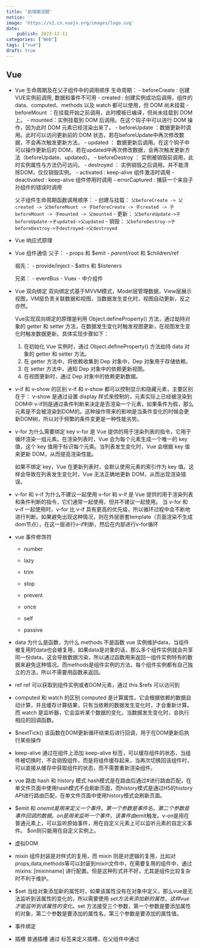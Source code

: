 ```yaml
---
title: '前端面试题'
notice: ''
image: 'https://v2.cn.vuejs.org/images/logo.svg'
date:
    publish: 2023-12-11
categories: ["Web"]
tags: ["vue"]
draft: true
---
```


## Vue
- Vue 生命周期及在父子组件中的调用顺序
    生命周期：
        - beforeCreate : 创建VUE实例前调用, 数据和事件不可用
        - created : 创建实例成功后调用，组件的 data、computed、methods 以及 watch 都可以使用，但 DOM 尚未挂载
        - beforeMount ：在挂载开始之前调用，此时模板已编译，但尚未挂载到 DOM 上。
        - mounted：实例挂载到 DOM 后调用。在这个钩子中可以进行 DOM 操作，因为此时 DOM 元素已经渲染出来了。
        - beforeUpdate ：数据更新时调用。此时可以访问更新前的 DOM 状态，若在beforeUpdate中再次修改数据，不会再次触发更新方法。
        - updated ： 数据更新后调用。在这个钩子中可以操作更新后的 DOM，若在updated中再次修改数据，会再次触发更新方法（beforeUpdate、updated）。
        - beforeDestroy ： 实例被销毁前调用，此时实例属性与方法仍可访问。
        - destroyed ： 实例销毁之后调用。并不能清除DOM，仅仅销毁实例。
        - activated : keep-alive 组件激活时调用
        - deactivated : keep-alive 组件停用时调用
        - errorCaptured : 捕获一个来自子孙组件的错误时调用

    父子组件生命周期函数调用顺序：
        - 创建与挂载：
            `父beforeCreate -> 父created -> 父beforeMount -> 子beforeCreate -> 子created -> 子beforeMount -> 子mounted -> 父mounted`
        - 更新：
            `父beforeUpdate->子beforeUpdate->子updated->父updated`
        - 销毁：
            `父beforeDestroy->子beforeDestroy->子destroyed->父destroyed`



- Vue 响应式原理

- Vue 组件通信
    父子：
        - props 和 $emit
        - $parent/$root 和 $children/ref
    
    祖先：
        - provide/inject
        - $attrs 和 $listeners

    兄弟：
        - eventBus
        - Vuex
        - 中介组件
        
- Vue 双向绑定
    双向绑定式基于MVVM模式，Model层管理数据，View层展示视图，VM层负责关联数据和视图，当数据发生变化时，视图自动更新，反之亦然。

    Vue实现双向绑定的原理是利用 Object.defineProperty() 方法，通过劫持对象的 getter 和 setter 方法，在数据发生变化时触发视图更新，在视图发生变化时触发数据更新。具体实现步骤如下：
    1. 在初始化 Vue 实例时，通过 Object.defineProperty() 方法劫持 data 对象的 getter 和 setter 方法。
    2. 在 getter 方法中，将依赖收集到 Dep 对象中，Dep 对象用于存储依赖。
    3. 在 setter 方法中，通知 Dep 对象中的依赖更新视图。
    4. 在视图更新时，通过 Dep 对象中的依赖更新数据。

- v-if 和 v-show 的区别
    v-if 和 v-show 都可以控制显示和隐藏元素，主要区别在于：
    v-show 是通过设置 display 样式来控制的，元素实际上已经被渲染到DOM中
    v-if则是通过条件判断来决定是否渲染一个元素，如果条件为假，那么元素是不会被渲染到DOM的。这种操作带来的影响是当条件变化的时候会更新DOM树，所以对于频繁的条件变更是一种性能劣势。

- v-for 为什么需要绑定 key
    v-for 是 Vue 提供的用于渲染列表的指令，它用于循环渲染一组元素。在渲染列表时，Vue 会为每个元素生成一个唯一的 key 值，这个 key 值用于标识每个元素。当列表发生变化时，Vue 会根据 key 值来更新 DOM，从而提高渲染性能。

    如果不绑定 key，Vue 在更新列表时，会默认使用元素的索引作为 key 值。这样会导致在列表发生变化时，Vue 无法正确地更新 DOM，从而出现渲染错误。

- v-for 和 v-if 为什么不建议一起使用
    v-for 和 v-if 是 Vue 提供的用于渲染列表和条件判断的指令，它们通常一起使用，但并不建议一起使用。
    当 v-for 和 v-if 一起使用时，v-for 比 v-if 具有更高的优先级，所以循环过程中会不断地进行判断。如果避免出现这种情况，则在外层嵌套template（页面渲染不生成dom节点），在这一层进行v-if判断，然后在内部进行v-for循环

- vue 事件修饰符
    - number
    - lazy
    - trim

    - stop
    - prevent
    - once
    - self
    - passive

- data 为什么是函数，为什么 methods 不是函数
    vue 实例维护data，当组件被复用时data也会被复用，如果data是对象的话，那么多个组件实例就会共享同一份data，这会导致数据污染，所以通过函数用来返回一组件实例特有的数据来避免这种情况。而methods是组件实例的方法，每个组件实例都有自己独立的方法，所以不需要用函数来返回。

- ref
    ref 可以获取到组件实例或者DOM元素，通过 this.$refs 可以访问到

- computed 和 watch 的区别
    computed 是计算属性，它会根据依赖的数据自动计算，并且缓存计算结果，只有当依赖的数据发生变化时，才会重新计算。而 watch 是监听器，它会监听某个数据的变化，当数据发生变化时，会执行相应的回调函数。

- $nextTick()
    该函数在DOM更新循环结束后进行回调，用于在DOM更新后执行某些操作

- keep-alive
    通过在组件上添加 keep-alive 标签，可以缓存组件的状态，当组件被切换时，不会销毁组件，而是将组件缓存起来，当再次切换回该组件时，可以直接从缓存中获取组件的状态，而不需要重新渲染组件。

- vue 路由 hash 和 history 模式
    hash模式是在路由后通过#进行路由匹配，在单文件页面中使用hash模式不会刷新页面，而history模式是通过H5的history API进行路由匹配，在单文件页面中使用history模式会刷新页面。

- $emit 和 $on
    emit是用来定义一个事件，第一个参数是事件名，第二个参数是事件回调的数据。on是用来监听一个事件，该事件由$emit触发。v-on是用在普通元素上，可以监听原始事件，用在自定义元素上可以监听元素的自定义事件。 $on则只能用在自定义实例上。

- 虚拟DOM
- mixin
    组件封装是对样式的复用，而 mixin 则是对逻辑的复用，比如对 props,data,methods等可以封装到mixin文件中，在需要复用的组件中，通过 mixins: [mixinname] 进行配置。但是这种形式并不好，尤其是组件比较复杂时不利于维护。

- $set
    当给对象添加新的属性时，如果该属性没有在对象中定义，那么vue是无法监听到该属性的变化的，所以需要使用 $set 方法来添加新的属性，这样vue才能监听到该属性的变化。$set 方法接受三个参数，第一个参数是要添加属性的对象，第二个参数是要添加的属性名，第三个参数是要添加的属性值。

- 事件绑定
- 插槽
    普通插槽
    通过 <slot> 标签来定义插槽，在父组件中通过 <template> 标签来定义插槽的内容。

    具名插槽
    在 slot 标签上添加name属性，可以置顶插槽的名字，在 父组件中通过 <template> 标签的 slot 属性来指定插槽的内容。

    作用域插槽
    在子组件中通过 <slot> 标签上定义插槽属性（v-bind:user='user'），在使用组件时，就可以通过 v-slot 指令来获取到插槽的属性 v-slot='slotProps'。对于具名插槽可以是 v-slot:slotName='slotProps'. v-slot可以使用 # 简写，即 #:slotName='slotProps'。在使用props时，slotProps.propName.attrName

- 自定义指令
    通过 Vue.directive() 方法来定义自定义指令，第一个参数是指令名，第二个参数是一个对象，该对象可以包含 bind、inserted、update、componentUpdated、unbind 等钩子函数，这些钩子函数会在指令的不同阶段被调用。

- 封装 axios 的主要步骤


- Vue权限管理实现的主要思路


- 跨域问题
    后端配置跨域资源共享 CROS
    前端通过配置代理来解决跨域问题，让所有的请求都经过代理服务器，代理服务器再转发给目标服务器，在目标服务器看来所有的请求都来自同一个域，就不会出现跨域问题

## Vue Router


## JavaScript

- 数据类型
    - number
    - string
    - boolean
    - null
    - undefined
    - Symbol
    - BigInt
    - Object: Object Array Function...引用类型

- typeof 与 instanceof
    typeof 用于判断未经处理的操作数类型，返回一个类型的字符串，需要注意 typeof null 会返回 'object', typeof 函数 会返回 'function'

    instanceof 用来检测构造函数的 prototype 属性是否出现在某个实例对象的原型链上，返回一个布尔值，用来检测一个对象是否是某个构造函数的实例。构造函数通过new可以实例对象，instanceof能判断这个对象是否是之前那个构造函数生成的对象。顺着原型链去找，直到找到相同的原型对象，返回true，否则为false


- 数组常用函数
    push
    pop
    concat
    map
    filter
    reduce
    flat
    find
    findIndex
    slice
    sort
    join

- 字符串常用函数
    slice
    charAt
    indexOf
    trim
    substr
    substring
    replace
    split

- 对象常用函数
    Object.keys
    Object.values
    Object.entries
    Object.assign
    Object.create
    Object.defineProperty
    Object.freeze
    Object.is
    Object.isExtensible
    Object.isFrozen
    Object.isSealed
    Object.preventExtensions
    Object.seal

- == 和 === 的区别


- 数字精度问题
- 深拷贝与浅拷贝
- var const let
- 原型与原型链
- 函数
- 函数式编程
- 闭包
- new 操作符
- ajax
- bind call apply
- 防抖与节流
- 内存泄漏
- 本地存储
- 大文件上传
- 上拉加载/下拉刷新
- 判断元素是否在可视区域内

## uniapp

- uniapp 的主要特性
- 常用API
- 应用级生命周期
- 页面级生命周期
- 配置文件、主入口、组件入口、页面管理
- 常用组件
- 编程式导航
- 声明式导航
